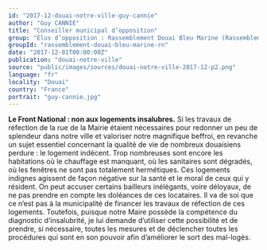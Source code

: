 ```yaml
---
id: "2017-12-douai-notre-ville-guy-cannie"
author: "Guy CANNIE"
title: "Conseiller municipal d’opposition"
group: "Élus d’opposition : Rassemblement Douai Bleu Marine (Rassemblement National)"
groupId: "rassemblement-douai-bleu-marine-rn"
date: "2017-12-01T00:00:00Z"
publication: "douai-notre-ville"
source: "public/images/sources/douai-notre-ville-2017-12-p2.png"
language: "fr"
locality: "Douai"
country: "France"
portrait: "guy-cannie.jpg"
---
```


**Le Front National : non aux logements insalubres.**
Si les travaux de réfection de la rue de la Mairie étaient nécessaires pour redonner un peu de splendeur dans notre ville et valoriser notre magnifique beffroi, en revanche un sujet essentiel concernant la qualité de vie de nombreux douaisiens perdure : le logement indécent. Trop nombreuses sont encore les habitations où le chauffage est manquant, où les sanitaires sont dégradés, où les fenêtres ne sont pas totalement hermétiques. Ces logements indignes agissent de façon négative sur la santé et le moral de ceux qui y résident. On peut accuser certains bailleurs inélégants, voire déloyaux, de ne pas prendre en compte les doléances de ces locataires. Il va de soi que ce n’est pas à la municipalité de financer les travaux de réfection de ces logements. Toutefois, puisque notre Maire possède la compétence du diagnostic d’insalubrité, je lui demande d’utiliser cette possibilité et de prendre, si nécessaire, toutes les mesures et de déclencher toutes les procédures qui sont en son pouvoir afin d’améliorer le sort des mal-logés.

